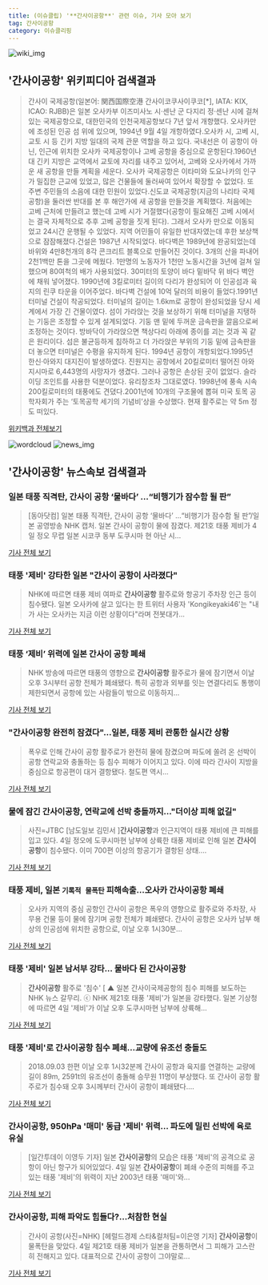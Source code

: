 ```yaml
---
title: (이슈클립) '**간사이공항**' 관련 이슈, 기사 모아 보기
tag: 간사이공항
category: 이슈클리핑
---
```

![wiki_img](https://user-images.githubusercontent.com/42597476/44503234-41136a80-a6d0-11e8-9071-6fc6418eafe4.png)
## **'**간사이공항**'** 위키피디아 검색결과
>간사이 국제공항(일본어: 関西国際空港 간사이코쿠사이쿠코[*], IATA: KIX, ICAO: RJBB)은 일본 오사카부 이즈미사노 시·센난 군 다지리 정·센난 시에 걸쳐 있는 국제공항으로, 대한민국의 인천국제공항보다 7년 앞서 개항했다. 오사카만에 조성된 인공 섬 위에 있으며, 1994년 9월 4일 개항하였다.오사카 시, 고베 시, 교토 시 등 긴키 지방 일대의 국제 관문 역할을 하고 있다. 국내선은 이 공항이 아닌, 인근에 위치한 오사카 국제공항이나 고베 공항을 중심으로 운항된다.1960년대 긴키 지방은 교역에서 교토에 자리를 내주고 있어서, 고베와 오사카에서 가까운 새 공항을 만들 계획을 세운다. 오사카 국제공항은 이타미와 도요나카의 인구가 밀집한 근교에 있었고, 많은 건물들에 둘러싸여 있어서 확장할 수 없었다. 또 주변 주민들의 소음에 대한 민원이 있었다.신도쿄 국제공항(지금의 나리타 국제공항)을 둘러싼 반대를 본 후 해안가에 새 공항을 만들것을 계획했다. 처음에는 고베 근처에 만들려고 했는데 고베 시가 거절했다(공항이 필요해진 고베 시에서는 결국 자체적으로 추후 고베 공항을 짓게 된다). 그래서 오사카 만으로 이동되었고 24시간 운행될 수 있었다. 지역 어민들이 유일한 반대자였는데 후한 보상책으로 잠잠해졌다.건설은 1987년 시작되었다. 바다벽은 1989년에 완공되었는데 바위와 4만8천개의 8각 콘크리트 블록으로 만들어진 것이다. 3개의 산을 파내어 2천1백만 톤을 그곳에 메웠다. 1만명의 노동자가 1천만 노동시간을 3년에 걸쳐 일했으며 80여척의 배가 사용되었다. 30미터의 토양이 바다 밑바닥 위 바다 벽안에 채워 넣어졌다. 1990년에 3킬로미터 길이의 다리가 완성되어 이 인공섬과 육지의 린쿠 타운을 이어주었다. 바다벽 건설에 10억 달러의 비용이 들었다.1991년 터미널 건설이 착공되었다. 터미널의 길이는 1.6km로 공항이 완성되었을 당시 세계에서 가장 긴 건물이였다. 섬이 가라앉는 것을 보상하기 위해 터미널을 지탱하는 기둥은 조정할 수 있게 설계되었다. 기둥 맨 밑에 두꺼운 금속판을 깔음으로써 조정하는 것이다. 방바닥이 가라앉으면 책상다리 아래에 종이를 괴는 것과 꼭 같은 원리이다. 섬은 불균등하게 침하하고 더 가라앉은 부위의 기둥 밑에 금속판을 더 놓으면 터미널은 수평을 유지하게 된다. 1994년 공항이 개항되었다.1995년 한신·아와지 대지진이 발생하였다. 진원지는 공항에서 20킬로미터 떨어진 아와지시마로 6,443명의 사망자가 생겼다. 그러나 공항은 손상된 곳이 없었다. 슬라이딩 조인트를 사용한 덕분이었다. 유리창조차 그대로였다. 1998년에 풍속 시속 200킬로미터의 태풍에도 견뎠다.2001년에 10개의 구조물에 뽑혀 미국 토목 공학자회가 주는 ‘토목공학 세기의 기념비’상을 수상했다. 현재 활주로는 약 5m 정도 떠있다.

<a href="https://ko.wikipedia.org/wiki/간사이공항" target="_blank">위키백과 전체보기</a>

![wordcloud](https://s3.ap-northeast-2.amazonaws.com/lyrics101-wordcloud/2018-09-04-1536050261.png)
![news_img](https://user-images.githubusercontent.com/42597476/44507050-1206f400-a6e4-11e8-8d98-7ffbfebb353f.png)
## **'**간사이공항**'** 뉴스속보 검색결과
### 일본 태풍 직격탄, 간사이 공항 ‘물바다’ …“비행기가 잠수함 될 판”

>[동아닷컴] 일본 태풍 직격탄, 간사이 공항 ‘물바다’ …“비행기가 잠수함 될 판”/일본 공영방송 NHK 캡처. 일본 간사이 공항이 물에 잠겼다. 제21호 태풍 제비가 4일 정오 무렵 일본 시코쿠 동부 도쿠시마 현 아난 시...

<a href="http://news.donga.com/3/all/20180904/91832199/2" target="_blank">기사 전체 보기</a>

### 태풍 '제비' 강타한 일본 "간사이 공항이 사라졌다"

>NHK에 따르면 태풍 제비 여파로 **간사이공항** 활주로와 항공기 주차장 인근 등이 침수됐다. 일본 오사카에 살고 있다는 한 트위터 사용자 'Kongikeyaki46'는 "내가 사는 오사카는 지금 이런 상황이다"라며 전봇대가...

<a href="http://news.joins.com/article/olink/22533832" target="_blank">기사 전체 보기</a>

### 태풍 ‘제비’ 위력에 일본 간사이 공항 폐쇄

>NHK 방송에 따르면 태풍의 영향으로 **간사이공항** 활주로가 물에 잠기면서 이날 오후 3시부터 공항 전체가 폐쇄됐다. 특히 공항과 외부를 잇는 연결다리도 통행이 제한되면서 공항에 있는 사람들이 밖으로 이동하지...

<a href="http://www.sedaily.com/NewsView/1S4I8MSYN0" target="_blank">기사 전체 보기</a>

### "**간사이공항** 완전히 잠겼다"…일본, 태풍 제비 관통한 실시간 상황

>폭우로 인해 간사이 공항 활주로가 완전히 물에 잠겼으며 파도에 쏠려 온 선박이 공항 연락교와 충돌하는 등 침수 피해가 이어지고 있다. 이에 따라 간사이 지방을 중심으로 항공편이 대거 결항됐다. 철도편 역시...

<a href="http://sports.hankooki.com/lpage/sisa/201809/sp20180904160543137040.htm" target="_blank">기사 전체 보기</a>

### 물에 잠긴 **간사이공항**, 연락교에 선박 충돌까지..."더이상 피해 없길"

>사진=JTBC [남도일보 김민서 ]**간사이공항**과 인근지역이 태풍 제비에 큰 피해를 입고 있다. 4일 정오에 도쿠시마현 남부에 상륙한 태풍 제비로 인해 일본 **간사이공항**이 침수됐다. 이미 700편 이상의 항공기가 결항된 상태....

<a href="http://www.namdonews.com/news/articleView.html?idxno=488823" target="_blank">기사 전체 보기</a>

### 태풍 제비, 일본 `기록적 물폭탄` 피해속출…오사카 **간사이공항** 폐쇄

>오사카 지역의 중심 공항인 간사이 공항은 폭우의 영향으로 활주로와 주차장, 사무용 건물 등이 물에 잠기며 공항 전체가 폐쇄됐다. 간사이 공항은 오사카 남부 해상의 인공섬에 위치한 공항으로, 이날 오후 1시30분...

<a href="http://www.dt.co.kr/contents.html?article_no=2018090402109919040021&ref=naver" target="_blank">기사 전체 보기</a>

### 태풍 '제비' 일본 남서부 강타... 물바다 된 **간사이공항**

>**간사이공항** 활주로 '침수' [   ▲  일본 간사이국제공항의 침수 피해를 보도하는 NHK 뉴스 갈무리. ⓒ NHK 제21호 태풍 '제비'가 일본을 강타했다. 일본 기상청에 따르면 4일 '제비'가 이날 오후 도쿠시마현 남부에 상륙해...

<a href="http://www.ohmynews.com/NWS_Web/View/at_pg.aspx?CNTN_CD=A0002469192&CMPT_CD=P0010&utm_source=naver&utm_medium=newsearch&utm_campaign=naver_news" target="_blank">기사 전체 보기</a>

### 태풍 '제비'로 **간사이공항** 침수 폐쇄…교량에 유조선 충돌도

>2018.09.03 한편 이날 오후 1시32분께 간사이 공항과 육지를 연결하는 교량에 길이 89m, 2591t의 유조선이 충돌해 승무원 11명이 부상했다. 또 간사이 공항 활주로가 침수돼 오후 3시께부터 간사이 공항이 폐쇄됐다....

<a href="http://www.newsis.com/view/?id=NISX20180904_0000409248&cID=10101&pID=10100" target="_blank">기사 전체 보기</a>

### **간사이공항**, 950hPa '매미' 동급 '제비' 위력… 파도에 밀린 선박에 육로 유실

>[일간투데이 이영두 기자] 일본 **간사이공항**의 모습은 태풍 '제비'의 공격으로 공항이 아닌 항구가 되어있었다. 4일 일본 **간사이공항**이 폐쇄 수준의 피해를 주고 있는 태풍 '제비'의 위력이 지난 2003년 태풍 '매미'와...

<a href="http://www.dtoday.co.kr/news/articleView.html?idxno=277415" target="_blank">기사 전체 보기</a>

### **간사이공항**, 피해 파악도 힘들다?…처참한 현실

>간사이 공항(사진=NHK) [헤럴드경제 스타&컬처팀=이은영 기자] **간사이공항**이 물폭탄을 맞았다. 4일 제21호 태풍 제비가 일본을 관통하면서 그 피해가 고스란히 전해지고 있다. 대표적으로 간사이 공항이 그야말로...

<a href="http://biz.heraldcorp.com/culture/view.php?ud=201809041708265898179_1" target="_blank">기사 전체 보기</a>


